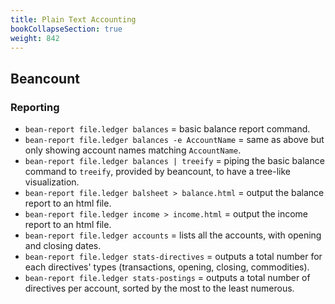 ```yaml
---
title: Plain Text Accounting
bookCollapseSection: true
weight: 842
---
```


## Beancount

### Reporting

* `bean-report file.ledger balances` = basic balance report command.
* `bean-report file.ledger balances -e AccountName` = same as above but only 
  showing account names matching `AccountName`.
* `bean-report file.ledger balances | treeify` = piping the basic balance 
  command to `treeify`, provided by beancount, to have a tree-like 
  visualization.
* `bean-report file.ledger balsheet > balance.html` = output the balance report 
  to an html file.
* `bean-report file.ledger income > income.html` = output the income report to 
  an html file.
* `bean-report file.ledger accounts` = lists all the accounts, with opening and 
  closing dates.
* `bean-report file.ledger stats-directives` = outputs a total number for each 
  directives' types (transactions, opening, closing, commodities).
* `bean-report file.ledger stats-postings` = outputs a total number of 
  directives per account, sorted by the most to the least numerous.
